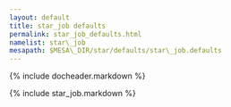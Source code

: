 ```yaml
---
layout: default
title: star_job defaults
permalink: star_job_defaults.html
namelist: star\_job
mesapath: $MESA\_DIR/star/defaults/star\_job.defaults
---
```


{% include docheader.markdown %}

{% include star_job.markdown %}


